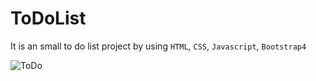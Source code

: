 # ToDoList
It is an small to do list project by using `HTML`, `CSS`, `Javascript`, `Bootstrap4`


![ToDo](https://user-images.githubusercontent.com/59503252/183921621-f2ed4aac-f9f2-4aca-9cf3-c3a55a84b64f.png)
